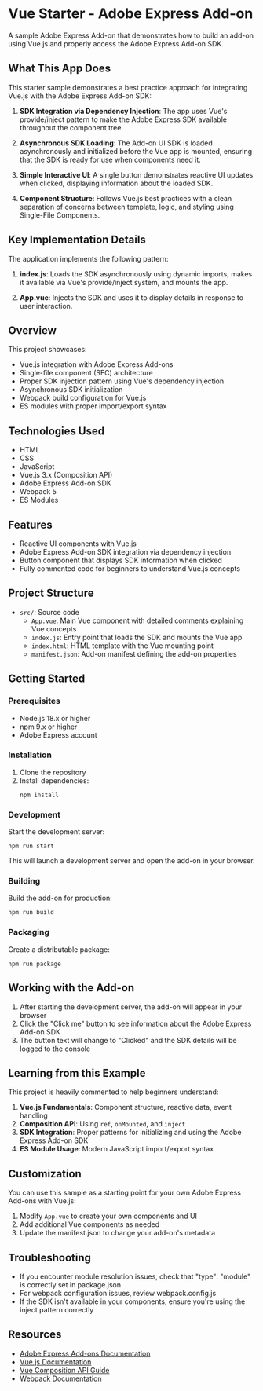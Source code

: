# Vue Starter - Adobe Express Add-on

A sample Adobe Express Add-on that demonstrates how to build an add-on using Vue.js and properly access the Adobe Express Add-on SDK.

## What This App Does

This starter sample demonstrates a best practice approach for integrating Vue.js with the Adobe Express Add-on SDK:

1. **SDK Integration via Dependency Injection**: The app uses Vue's provide/inject pattern to make the Adobe Express SDK available throughout the component tree.

2. **Asynchronous SDK Loading**: The Add-on UI SDK is loaded asynchronously and initialized before the Vue app is mounted, ensuring that the SDK is ready for use when components need it.

3. **Simple Interactive UI**: A single button demonstrates reactive UI updates when clicked, displaying information about the loaded SDK.

4. **Component Structure**: Follows Vue.js best practices with a clean separation of concerns between template, logic, and styling using Single-File Components.

## Key Implementation Details

The application implements the following pattern:

1. **index.js**: Loads the SDK asynchronously using dynamic imports, makes it available via Vue's provide/inject system, and mounts the app.

2. **App.vue**: Injects the SDK and uses it to display details in response to user interaction.

## Overview

This project showcases:

- Vue.js integration with Adobe Express Add-ons
- Single-file component (SFC) architecture
- Proper SDK injection pattern using Vue's dependency injection
- Asynchronous SDK initialization
- Webpack build configuration for Vue.js
- ES modules with proper import/export syntax

## Technologies Used

- HTML
- CSS
- JavaScript
- Vue.js 3.x (Composition API)
- Adobe Express Add-on SDK
- Webpack 5
- ES Modules

## Features

- Reactive UI components with Vue.js
- Adobe Express Add-on SDK integration via dependency injection
- Button component that displays SDK information when clicked
- Fully commented code for beginners to understand Vue.js concepts

## Project Structure

- `src/`: Source code
  - `App.vue`: Main Vue component with detailed comments explaining Vue concepts
  - `index.js`: Entry point that loads the SDK and mounts the Vue app
  - `index.html`: HTML template with the Vue mounting point
  - `manifest.json`: Add-on manifest defining the add-on properties

## Getting Started

### Prerequisites

- Node.js 18.x or higher
- npm 9.x or higher
- Adobe Express account

### Installation

1. Clone the repository
2. Install dependencies:
   ```
   npm install
   ```

### Development

Start the development server:
```
npm run start
```

This will launch a development server and open the add-on in your browser.

### Building

Build the add-on for production:
```
npm run build
```

### Packaging

Create a distributable package:
```
npm run package
```

## Working with the Add-on

1. After starting the development server, the add-on will appear in your browser
2. Click the "Click me" button to see information about the Adobe Express Add-on SDK
3. The button text will change to "Clicked" and the SDK details will be logged to the console

## Learning from this Example

This project is heavily commented to help beginners understand:

1. **Vue.js Fundamentals**: Component structure, reactive data, event handling
2. **Composition API**: Using `ref`, `onMounted`, and `inject`
3. **SDK Integration**: Proper patterns for initializing and using the Adobe Express Add-on SDK
4. **ES Module Usage**: Modern JavaScript import/export syntax

## Customization

You can use this sample as a starting point for your own Adobe Express Add-ons with Vue.js:

1. Modify `App.vue` to create your own components and UI
2. Add additional Vue components as needed
3. Update the manifest.json to change your add-on's metadata 

## Troubleshooting

- If you encounter module resolution issues, check that "type": "module" is correctly set in package.json
- For webpack configuration issues, review webpack.config.js
- If the SDK isn't available in your components, ensure you're using the inject pattern correctly

## Resources

- [Adobe Express Add-ons Documentation](https://developer.adobe.com/express/add-ons/)
- [Vue.js Documentation](https://vuejs.org/guide/introduction.html)
- [Vue Composition API Guide](https://vuejs.org/guide/extras/composition-api-faq.html)
- [Webpack Documentation](https://webpack.js.org/concepts/)
